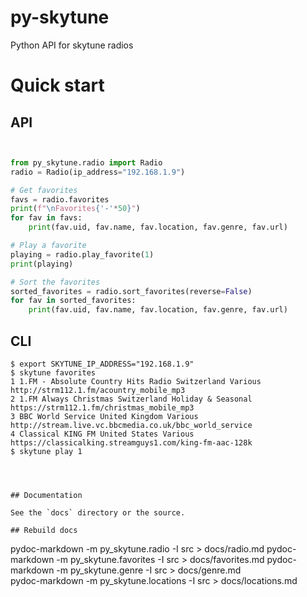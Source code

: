 # py-skytune

Python API for skytune radios

# Quick start

## API
```python


from py_skytune.radio import Radio
radio = Radio(ip_address="192.168.1.9")

# Get favorites
favs = radio.favorites
print(f"\nFavorites{'-'*50}")
for fav in favs:
    print(fav.uid, fav.name, fav.location, fav.genre, fav.url)

# Play a favorite
playing = radio.play_favorite(1)
print(playing)

# Sort the favorites
sorted_favorites = radio.sort_favorites(reverse=False)
for fav in sorted_favorites:
    print(fav.uid, fav.name, fav.location, fav.genre, fav.url)

```

## CLI

```
$ export SKYTUNE_IP_ADDRESS="192.168.1.9"
$ skytune favorites
1 1.FM - Absolute Country Hits Radio Switzerland Various http://strm112.1.fm/acountry_mobile_mp3
2 1.FM Always Christmas Switzerland Holiday & Seasonal https://strm112.1.fm/christmas_mobile_mp3
3 BBC World Service United Kingdom Various http://stream.live.vc.bbcmedia.co.uk/bbc_world_service
4 Classical KING FM United States Various https://classicalking.streamguys1.com/king-fm-aac-128k
$ skytune play 1




## Documentation

See the `docs` directory or the source.

## Rebuild docs

```
pydoc-markdown -m py_skytune.radio -I src > docs/radio.md
pydoc-markdown -m py_skytune.favorites -I src > docs/favorites.md
pydoc-markdown -m py_skytune.genre -I src > docs/genre.md    
pydoc-markdown -m py_skytune.locations -I src > docs/locations.md
```